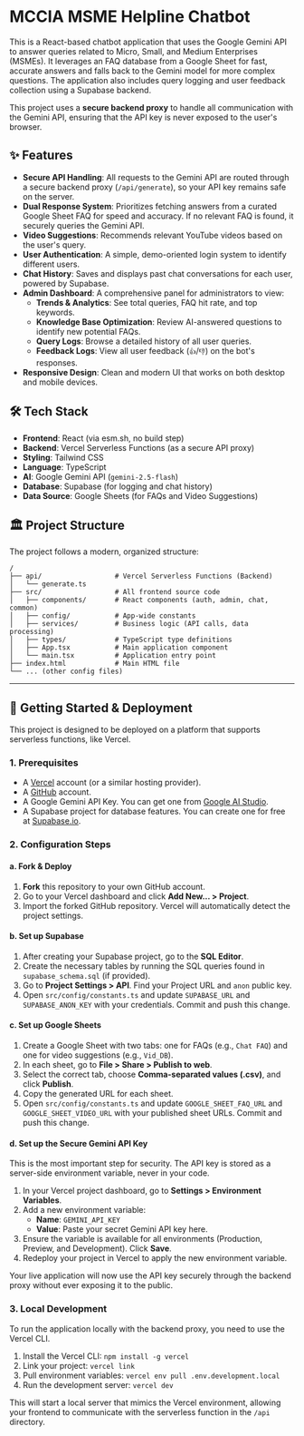 # MCCIA MSME Helpline Chatbot

This is a React-based chatbot application that uses the Google Gemini API to answer queries related to Micro, Small, and Medium Enterprises (MSMEs). It leverages an FAQ database from a Google Sheet for fast, accurate answers and falls back to the Gemini model for more complex questions. The application also includes query logging and user feedback collection using a Supabase backend.

This project uses a **secure backend proxy** to handle all communication with the Gemini API, ensuring that the API key is never exposed to the user's browser.

## ✨ Features

- **Secure API Handling**: All requests to the Gemini API are routed through a secure backend proxy (`/api/generate`), so your API key remains safe on the server.
- **Dual Response System**: Prioritizes fetching answers from a curated Google Sheet FAQ for speed and accuracy. If no relevant FAQ is found, it securely queries the Gemini API.
- **Video Suggestions**: Recommends relevant YouTube videos based on the user's query.
- **User Authentication**: A simple, demo-oriented login system to identify different users.
- **Chat History**: Saves and displays past chat conversations for each user, powered by Supabase.
- **Admin Dashboard**: A comprehensive panel for administrators to view:
    - **Trends & Analytics**: See total queries, FAQ hit rate, and top keywords.
    - **Knowledge Base Optimization**: Review AI-answered questions to identify new potential FAQs.
    - **Query Logs**: Browse a detailed history of all user queries.
    - **Feedback Logs**: View all user feedback (`👍`/`👎`) on the bot's responses.
- **Responsive Design**: Clean and modern UI that works on both desktop and mobile devices.

## 🛠️ Tech Stack

- **Frontend**: React (via esm.sh, no build step)
- **Backend**: Vercel Serverless Functions (as a secure API proxy)
- **Styling**: Tailwind CSS
- **Language**: TypeScript
- **AI**: Google Gemini API (`gemini-2.5-flash`)
- **Database**: Supabase (for logging and chat history)
- **Data Source**: Google Sheets (for FAQs and Video Suggestions)

## 🏛️ Project Structure

The project follows a modern, organized structure:

```
/
├── api/                  # Vercel Serverless Functions (Backend)
│   └── generate.ts
├── src/                  # All frontend source code
│   ├── components/       # React components (auth, admin, chat, common)
│   ├── config/           # App-wide constants
│   ├── services/         # Business logic (API calls, data processing)
│   ├── types/            # TypeScript type definitions
│   ├── App.tsx           # Main application component
│   └── main.tsx          # Application entry point
├── index.html            # Main HTML file
└── ... (other config files)
```

---

## 🚀 Getting Started & Deployment

This project is designed to be deployed on a platform that supports serverless functions, like Vercel.

### 1. Prerequisites

- A [Vercel](https://vercel.com/) account (or a similar hosting provider).
- A [GitHub](https://github.com/) account.
- A Google Gemini API Key. You can get one from [Google AI Studio](https://aistudio.google.com/app/apikey).
- A Supabase project for database features. You can create one for free at [Supabase.io](https://supabase.io/).

### 2. Configuration Steps

#### a. Fork & Deploy
1.  **Fork** this repository to your own GitHub account.
2.  Go to your Vercel dashboard and click **Add New... > Project**.
3.  Import the forked GitHub repository. Vercel will automatically detect the project settings.

#### b. Set up Supabase
1.  After creating your Supabase project, go to the **SQL Editor**.
2.  Create the necessary tables by running the SQL queries found in `supabase_schema.sql` (if provided).
3.  Go to **Project Settings > API**. Find your Project URL and `anon` public key.
4.  Open `src/config/constants.ts` and update `SUPABASE_URL` and `SUPABASE_ANON_KEY` with your credentials. Commit and push this change.

#### c. Set up Google Sheets
1.  Create a Google Sheet with two tabs: one for FAQs (e.g., `Chat FAQ`) and one for video suggestions (e.g., `Vid_DB`).
2.  In each sheet, go to **File > Share > Publish to web**.
3.  Select the correct tab, choose **Comma-separated values (.csv)**, and click **Publish**.
4.  Copy the generated URL for each sheet.
5.  Open `src/config/constants.ts` and update `GOOGLE_SHEET_FAQ_URL` and `GOOGLE_SHEET_VIDEO_URL` with your published sheet URLs. Commit and push this change.

#### d. Set up the Secure Gemini API Key
This is the most important step for security. The API key is stored as a server-side environment variable, never in your code.

1.  In your Vercel project dashboard, go to **Settings > Environment Variables**.
2.  Add a new environment variable:
    -   **Name**: `GEMINI_API_KEY`
    -   **Value**: Paste your secret Gemini API key here.
3.  Ensure the variable is available for all environments (Production, Preview, and Development). Click **Save**.
4.  Redeploy your project in Vercel to apply the new environment variable.

Your live application will now use the API key securely through the backend proxy without ever exposing it to the public.

### 3. Local Development

To run the application locally with the backend proxy, you need to use the Vercel CLI.

1.  Install the Vercel CLI: `npm install -g vercel`
2.  Link your project: `vercel link`
3.  Pull environment variables: `vercel env pull .env.development.local`
4.  Run the development server: `vercel dev`

This will start a local server that mimics the Vercel environment, allowing your frontend to communicate with the serverless function in the `/api` directory.
